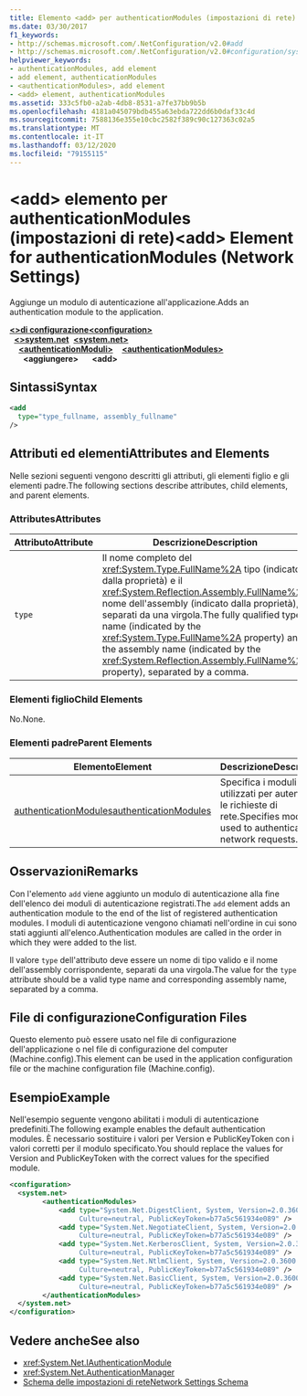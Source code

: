 ```yaml
---
title: Elemento <add> per authenticationModules (impostazioni di rete)
ms.date: 03/30/2017
f1_keywords:
- http://schemas.microsoft.com/.NetConfiguration/v2.0#add
- http://schemas.microsoft.com/.NetConfiguration/v2.0#configuration/system.net/authenticationModules/add
helpviewer_keywords:
- authenticationModules, add element
- add element, authenticationModules
- <authenticationModules>, add element
- <add> element, authenticationModules
ms.assetid: 333c5fb0-a2ab-4db8-8531-a7fe37bb9b5b
ms.openlocfilehash: 4181a045079bdb455a63ebda722dd6b0daf33c4d
ms.sourcegitcommit: 7588136e355e10cbc2582f389c90c127363c02a5
ms.translationtype: MT
ms.contentlocale: it-IT
ms.lasthandoff: 03/12/2020
ms.locfileid: "79155115"
---
```

# <a name="add-element-for-authenticationmodules-network-settings"></a><span data-ttu-id="3fa7d-102">\<add> elemento per authenticationModules (impostazioni di rete)</span><span class="sxs-lookup"><span data-stu-id="3fa7d-102">\<add> Element for authenticationModules (Network Settings)</span></span>
<span data-ttu-id="3fa7d-103">Aggiunge un modulo di autenticazione all'applicazione.</span><span class="sxs-lookup"><span data-stu-id="3fa7d-103">Adds an authentication module to the application.</span></span>  

<span data-ttu-id="3fa7d-104">[**\<>di configurazione**](../configuration-element.md)</span><span class="sxs-lookup"><span data-stu-id="3fa7d-104">[**\<configuration>**](../configuration-element.md)</span></span>\
<span data-ttu-id="3fa7d-105">&nbsp;&nbsp;[**\<>system.net**](system-net-element-network-settings.md)</span><span class="sxs-lookup"><span data-stu-id="3fa7d-105">&nbsp;&nbsp;[**\<system.net>**](system-net-element-network-settings.md)</span></span>\
<span data-ttu-id="3fa7d-106">&nbsp;&nbsp;&nbsp;&nbsp;[**\<authenticationModuli>**](authenticationmodules-element-network-settings.md)</span><span class="sxs-lookup"><span data-stu-id="3fa7d-106">&nbsp;&nbsp;&nbsp;&nbsp;[**\<authenticationModules>**](authenticationmodules-element-network-settings.md)</span></span>\
<span data-ttu-id="3fa7d-107">&nbsp;&nbsp;&nbsp;&nbsp;&nbsp;&nbsp;**\<aggiungere>**</span><span class="sxs-lookup"><span data-stu-id="3fa7d-107">&nbsp;&nbsp;&nbsp;&nbsp;&nbsp;&nbsp;**\<add>**</span></span>

## <a name="syntax"></a><span data-ttu-id="3fa7d-108">Sintassi</span><span class="sxs-lookup"><span data-stu-id="3fa7d-108">Syntax</span></span>  
  
```xml  
<add
  type="type_fullname, assembly_fullname"
/>  
```  
  
## <a name="attributes-and-elements"></a><span data-ttu-id="3fa7d-109">Attributi ed elementi</span><span class="sxs-lookup"><span data-stu-id="3fa7d-109">Attributes and Elements</span></span>  
 <span data-ttu-id="3fa7d-110">Nelle sezioni seguenti vengono descritti gli attributi, gli elementi figlio e gli elementi padre.</span><span class="sxs-lookup"><span data-stu-id="3fa7d-110">The following sections describe attributes, child elements, and parent elements.</span></span>  
  
### <a name="attributes"></a><span data-ttu-id="3fa7d-111">Attributes</span><span class="sxs-lookup"><span data-stu-id="3fa7d-111">Attributes</span></span>  
  
|<span data-ttu-id="3fa7d-112">**Attributo**</span><span class="sxs-lookup"><span data-stu-id="3fa7d-112">**Attribute**</span></span>|<span data-ttu-id="3fa7d-113">**Descrizione**</span><span class="sxs-lookup"><span data-stu-id="3fa7d-113">**Description**</span></span>|  
|-------------------|---------------------|  
|`type`|<span data-ttu-id="3fa7d-114">Il nome completo del <xref:System.Type.FullName%2A> tipo (indicato dalla proprietà) e il <xref:System.Reflection.Assembly.FullName%2A> nome dell'assembly (indicato dalla proprietà), separati da una virgola.</span><span class="sxs-lookup"><span data-stu-id="3fa7d-114">The fully qualified type name (indicated by the <xref:System.Type.FullName%2A> property) and the assembly name (indicated by the <xref:System.Reflection.Assembly.FullName%2A> property), separated by a comma.</span></span>|  
  
### <a name="child-elements"></a><span data-ttu-id="3fa7d-115">Elementi figlio</span><span class="sxs-lookup"><span data-stu-id="3fa7d-115">Child Elements</span></span>  
 <span data-ttu-id="3fa7d-116">No.</span><span class="sxs-lookup"><span data-stu-id="3fa7d-116">None.</span></span>  
  
### <a name="parent-elements"></a><span data-ttu-id="3fa7d-117">Elementi padre</span><span class="sxs-lookup"><span data-stu-id="3fa7d-117">Parent Elements</span></span>  
  
|<span data-ttu-id="3fa7d-118">**Elemento**</span><span class="sxs-lookup"><span data-stu-id="3fa7d-118">**Element**</span></span>|<span data-ttu-id="3fa7d-119">**Descrizione**</span><span class="sxs-lookup"><span data-stu-id="3fa7d-119">**Description**</span></span>|  
|-----------------|---------------------|  
|[<span data-ttu-id="3fa7d-120">authenticationModules</span><span class="sxs-lookup"><span data-stu-id="3fa7d-120">authenticationModules</span></span>](authenticationmodules-element-network-settings.md)|<span data-ttu-id="3fa7d-121">Specifica i moduli utilizzati per autenticare le richieste di rete.</span><span class="sxs-lookup"><span data-stu-id="3fa7d-121">Specifies modules used to authenticate network requests.</span></span>|  
  
## <a name="remarks"></a><span data-ttu-id="3fa7d-122">Osservazioni</span><span class="sxs-lookup"><span data-stu-id="3fa7d-122">Remarks</span></span>  
 <span data-ttu-id="3fa7d-123">Con l'elemento `add` viene aggiunto un modulo di autenticazione alla fine dell'elenco dei moduli di autenticazione registrati.</span><span class="sxs-lookup"><span data-stu-id="3fa7d-123">The `add` element adds an authentication module to the end of the list of registered authentication modules.</span></span> <span data-ttu-id="3fa7d-124">I moduli di autenticazione vengono chiamati nell'ordine in cui sono stati aggiunti all'elenco.</span><span class="sxs-lookup"><span data-stu-id="3fa7d-124">Authentication modules are called in the order in which they were added to the list.</span></span>  
  
 <span data-ttu-id="3fa7d-125">Il valore `type` dell'attributo deve essere un nome di tipo valido e il nome dell'assembly corrispondente, separati da una virgola.</span><span class="sxs-lookup"><span data-stu-id="3fa7d-125">The value for the `type` attribute should be a valid type name and corresponding assembly name, separated by a comma.</span></span>  
  
## <a name="configuration-files"></a><span data-ttu-id="3fa7d-126">File di configurazione</span><span class="sxs-lookup"><span data-stu-id="3fa7d-126">Configuration Files</span></span>  
 <span data-ttu-id="3fa7d-127">Questo elemento può essere usato nel file di configurazione dell'applicazione o nel file di configurazione del computer (Machine.config).</span><span class="sxs-lookup"><span data-stu-id="3fa7d-127">This element can be used in the application configuration file or the machine configuration file (Machine.config).</span></span>  
  
## <a name="example"></a><span data-ttu-id="3fa7d-128">Esempio</span><span class="sxs-lookup"><span data-stu-id="3fa7d-128">Example</span></span>  
 <span data-ttu-id="3fa7d-129">Nell'esempio seguente vengono abilitati i moduli di autenticazione predefiniti.</span><span class="sxs-lookup"><span data-stu-id="3fa7d-129">The following example enables the default authentication modules.</span></span> <span data-ttu-id="3fa7d-130">È necessario sostituire i valori per Version e PublicKeyToken con i valori corretti per il modulo specificato.</span><span class="sxs-lookup"><span data-stu-id="3fa7d-130">You should replace the values for Version and PublicKeyToken with the correct values for the specified module.</span></span>  
  
```xml  
<configuration>  
  <system.net>  
        <authenticationModules>  
            <add type="System.Net.DigestClient, System, Version=2.0.3600.0,  
                 Culture=neutral, PublicKeyToken=b77a5c561934e089" />  
            <add type="System.Net.NegotiateClient, System, Version=2.0.3600.0,  
                 Culture=neutral, PublicKeyToken=b77a5c561934e089" />  
            <add type="System.Net.KerberosClient, System, Version=2.0.3600.0,  
                 Culture=neutral, PublicKeyToken=b77a5c561934e089" />  
            <add type="System.Net.NtlmClient, System, Version=2.0.3600.0,  
                 Culture=neutral, PublicKeyToken=b77a5c561934e089" />  
            <add type="System.Net.BasicClient, System, Version=2.0.3600.0,  
                 Culture=neutral, PublicKeyToken=b77a5c561934e089" />  
        </authenticationModules>  
  </system.net>  
</configuration>  
```  
  
## <a name="see-also"></a><span data-ttu-id="3fa7d-131">Vedere anche</span><span class="sxs-lookup"><span data-stu-id="3fa7d-131">See also</span></span>

- <xref:System.Net.IAuthenticationModule>
- <xref:System.Net.AuthenticationManager>
- [<span data-ttu-id="3fa7d-132">Schema delle impostazioni di rete</span><span class="sxs-lookup"><span data-stu-id="3fa7d-132">Network Settings Schema</span></span>](index.md)
